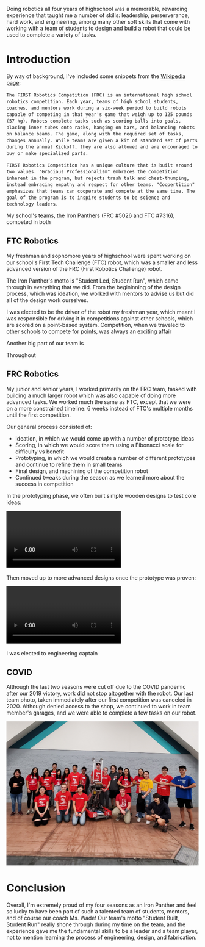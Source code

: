 Doing robotics all four years of highschool was a memorable, rewarding experience that taught me a number of skills: leadership, perserverance, hard work, and engineering, among many other soft skills that come with working with a team of students to design and build a robot that could be used to complete a variety of tasks.

# Introduction

By way of background, I've included some snippets from the [Wikipedia page](https://en.wikipedia.org/wiki/FIRST_Robotics_Competition):

`The FIRST Robotics Competition (FRC) is an international high school robotics competition. Each year, teams of high school students, coaches, and mentors work during a six-week period to build robots capable of competing in that year's game that weigh up to 125 pounds (57 kg). Robots complete tasks such as scoring balls into goals, placing inner tubes onto racks, hanging on bars, and balancing robots on balance beams. The game, along with the required set of tasks, changes annually. While teams are given a kit of standard set of parts during the annual Kickoff, they are also allowed and are encouraged to buy or make specialized parts.`

`FIRST Robotics Competition has a unique culture that is built around two values. "Gracious Professionalism" embraces the competition inherent in the program, but rejects trash talk and chest-thumping, instead embracing empathy and respect for other teams. "Coopertition" emphasizes that teams can cooperate and compete at the same time. The goal of the program is to inspire students to be science and technology leaders.`

My school's teams, the Iron Panthers (FRC #5026 and FTC #7316), competed in both

## FTC Robotics

My freshman and sophomore years of highschool were spent working on our school's First Tech Challenge (FTC) robot, which was a smaller and less advanced version of the FRC (First Robotics Challenge) robot.

The Iron Panther's motto is "Student Led, Student Run", which came through in everything that we did. From the begininning of the design process, which was ideation, we worked with mentors to advise us but did all of the design work ourselves.

I was elected to be the driver of the robot my freshman year, which meant I was responsible for driving it in competitions against other schools, which are scored on a point-based system. Competition, when we traveled to other schools to compete for points, was always an exciting affair

Another big part of our team is 

Throughout 



## FRC Robotics

My junior and senior years, I worked primarily on the FRC team, tasked with building a much larger robot which was also capable of doing more advanced tasks. We worked much the same as FTC, except that we were on a more constrained timeline: 6 weeks instead of FTC's multiple months until the first competition.

Our general process consisted of:

- Ideation, in which we would come up with a number of prototype ideas
- Scoring, in which we would score them using a Fibonacci scale for difficulty vs benefit
- Prototyping, in which we would create a number of different prototypes and continue to refine them in small teams
- Final design, and machining of the competition robot
- Continued tweaks during the season as we learned more about the success in competition

In the prototyping phase, we often built simple wooden designs to test core ideas:

![Simple wooden prototype of a ball intake, initial tests](frcPrototyping.mp4)

Then moved up to more advanced designs once the prototype was proven:

![Later generation wooden prototype of a ball intake, final tests](frcPrototyping2.mp4)

I was elected to engineering captain

## COVID

Although the last two seasons were cut off due to the COVID pandemic after our 2019 victory, work did not stop altogether with the robot. Our last team photo, taken immediately after our first competition was canceled in 2020. Although denied access to the shop, we continued to work in team member's garages, and we were able to complete a few tasks on our robot.

![Team Photo 2020](teamPhoto2020.jpg)

# Conclusion

Overall, I'm extremely proud of my four seasons as an Iron Panther and feel so lucky to have been part of such a talented team of students, mentors, and of course our coach Ms. Wade! Our team's motto "Student Built, Student Run" really shone through during my time on the team, and the experience gave me the fundamental skills to be a leader and a team player, not to mention learning the process of engineering, design, and fabrication.
